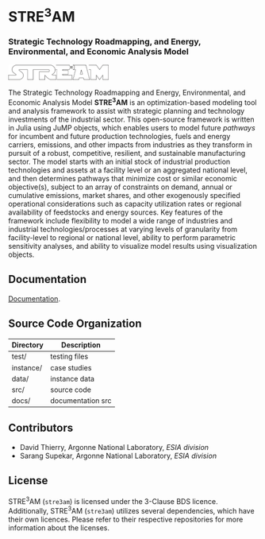 # STRE<sup>3</sup>AM
### Strategic Technology Roadmapping, and Energy, Environmental, and Economic Analysis Model



<p class="aligncenter"> <img src="./docs/assets/images/2025_logo.png" width="40%" height="40%" title="stre3am fr"> </p>

The Strategic Technology Roadmapping and Energy, Environmental, and Economic
Analysis Model **STRE<sup>3</sup>AM** is an optimization-based modeling tool and
analysis framework to assist with strategic planning and technology investments
of the industrial sector. This open-source framework is written in Julia using
JuMP objects, which enables users to model future *pathways* for incumbent and
future production technologies, fuels and energy carriers, emissions, and other
impacts from industries as they transform in pursuit of a robust, competitive,
resilient, and sustainable manufacturing sector. The model starts with an
initial stock of industrial production technologies and assets at a facility
level or an aggregated national level, and then determines pathways that
minimize cost or similar economic objective(s), subject to an array of
constraints on demand, annual or cumulative emissions, market shares, and other
exogenously specified operational considerations such as capacity utilization
rates or regional availability of feedstocks and energy sources. Key features of
the framework include flexibility to model a wide range of industries and
industrial technologies/processes at varying levels of granularity from
facility-level to regional or national level, ability to perform parametric
sensitivity analyses, and ability to visualize model results using visualization
objects.


## Documentation

[Documentation](https://anl-ceeesa.github.io/STREAM/).

## Source Code Organization

|  Directory | Description       |
|------------|-------------------|
| test/      | testing files     |
| instance/  | case studies      |
| data/      | instance data     |
| src/       | source code       |
| docs/      | documentation src |


## Contributors

- David Thierry, Argonne National Laboratory, *ESIA division*
- Sarang Supekar, Argonne National Laboratory, *ESIA division*

## License
 
STRE<sup>3</sup>AM (`stre3am`) is licensed under the 3-Clause BDS licence.
Additionally, STRE<sup>3</sup>AM (`stre3am`) utilizes several dependencies, which
have their own licences. Please refer to their respective repositories for more
information about the licenses. 

